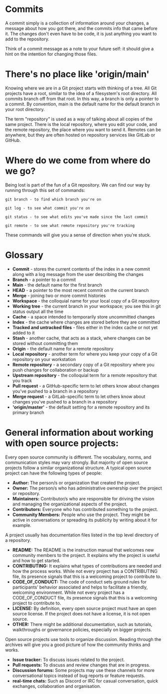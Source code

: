# Commits
A commit simply is a collection of information around your changes, a message about how you got there, and the commits info that came before it. The changes don't even have to be code, it is just anything you want to add to the repository.

Think of a commit message as a note to your future self: it should give a hint on the intention for changing those files.

# There's no place like 'origin/main'
Knowing where we are in a Git project starts with thinking of a tree. All Git projects have a root, similar to the idea of a filesystem's root directory. All commits branch off from that root. In this way, a branch is only a pointer to a commit. By convention, main is the default name for the default branch in your root directory.

The term "repository" is used as a way of talking about all copies of the same project. There is the local repository, where you edit your code, and the remote repository, the place where you want to send it. Remotes can be anywhere, but they are often hosted on repository services like GitLab or GitHub.

# Where do we come from where do we go?
Being lost is part of the fun of a Git repository. We can find our way by running through this set of commands:

```
git branch - to find which branch you're on

git log - to see what commit you're on

git status - to see what edits you've made since the last commit

git remote - to see what remote repository you're tracking
```
These commands will give you a sense of direction when you're stuck.

# Glossary
* **Commit** - stores the current contents of the index in a new commit along with a log message from the user describing the changes
* **Branch** - a pointer to a commit
* **Main** - the default name for the first branch
* **HEAD** - a pointer to the most recent commit on the current branch
* **Merge** - joining two or more commit histories
* **Workspace** - the colloquial name for your local copy of a Git repository
* **Working tree** - the current branch in your workspace; you see this in git status output all the time
* **Cache** - a space intended to temporarily store uncommitted changes
* **Index** - the cache where changes are stored before they are committed
* **Tracked and untracked files** - files either in the index cache or not yet added to it
* **Stash** - another cache, that acts as a stack, where changes can be stored without committing them
* **Origin** - the default name for a remote repository
* **Local repository** - another term for where you keep your copy of a Git repository on your workstation
* **Remote repository** - a secondary copy of a Git repository where you push changes for collaboration or backup
* **Upstream repository** - the colloquial term for a remote repository that you track
* **Pull request** - a GitHub-specific term to let others know about changes you've pushed to a branch in a repository
* **Merge request** - a GitLab-specific term to let others know about changes you've pushed to a branch in a repository
* **'origin/master'** - the default setting for a remote repository and its primary branch

# General information about working with open source projects:
Every open source community is different. The vocabulary, norms, and communication styles may vary strongly. But majority of open source projects follow a similar organizational structure. A typical open source project can have the following types of people:

* **Author:** The person/s or organization that created the project.
* **Owner:** The person/s who has administrative ownership over the project or repository.
* **Maintainers:** Contributor/s who are responsible for driving the vision and managing the organizational aspects of the project.
* **Contributors:** Everyone who has contributed something to the project.
* **Community Members:** People who use the project. They might be active in conversations or spreading its publicity by writing about it for example.

A project usually has documentation files listed in the top level directory of a repository.

* **README:** The README is the instruction manual that welcomes new community members to the project. It explains why the project is useful and how to get started.
* **CONTRIBUTING:** It explains what types of contributions are needed and how the process works. While not every project has a CONTRIBUTING file, its presence signals that this is a welcoming project to contribute to.
* **CODE_OF_CONDUCT:** The code of conduct sets ground rules for participants’ behavior associated and helps to facilitate a friendly, welcoming environment. While not every project has a CODE_OF_CONDUCT file, its presence signals that this is a welcoming project to contribute to.
* **LICENSE:** By definition, every open source project must have an open source license. If the project does not have a license, it is not open source.
* **OTHER:** There might be additional documentation, such as tutorials, walkthroughs or governance policies, especially on bigger projects.

Open source projects use tools to organize discussion. Reading through the archives will give you a good picture of how the community thinks and works.
* **Issue tracker:** To discuss issues related to the project.
* **Pull requests:** To discuss and review changes that are in progress.
* **Discussion forums:** Some projects may use these channels for more conversational topics instead of bug reports or feature requests.
* **real-time chats:** Such as Discord or IRC for casual conversation, quick exchanges, collaboration and organisation.
